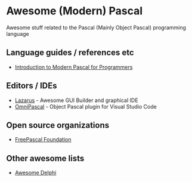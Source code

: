 # Awesome (Modern) Pascal

Awesome stuff related to the Pascal (Mainly Object Pascal) programming language

## Language guides / references etc

- [Introduction to Modern Pascal for Programmers](http://michalis.ii.uni.wroc.pl/~michalis/modern_pascal_introduction/modern_pascal_introduction.html)

## Editors / IDEs

- [Lazarus](http://www.lazarus-ide.org/) - Awesome GUI Builder and graphical IDE
- [OmniPascal](http://www.omnipascal.com) - Object Pascal plugin for Visual Studio Code

## Open source organizations

- [FreePascal Foundation](http://foundation.freepascal.org)

## Other awesome lists

- [Awesome Delphi](https://github.com/Fr0sT-Brutal/awesome-delphi)
